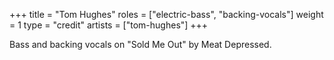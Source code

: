 +++
title = "Tom Hughes"
roles = ["electric-bass", "backing-vocals"]
weight = 1
type = "credit"
artists = ["tom-hughes"]
+++

Bass and backing vocals on "Sold Me Out" by Meat Depressed.
